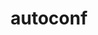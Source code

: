 ---
title: "autoconf"
layout: cache
categories: [package, v0.18.1]
meta: {"versions": ["2.69"], "compilers": ["gcc@=7.3.1", "gcc@=7.5.0", "gcc@=8.4.0"], "oss": ["amzn2", "ubuntu18.04"], "platforms": ["linux"], "targets": ["aarch64", "graviton2", "x86_64", "x86_64_v3", "x86_64_v4"], "stacks": ["aws-ahug", "aws-ahug-aarch64", "aws-isc", "aws-isc-aarch64", "build_systems", "data-vis-sdk", "e4s", "radiuss", "root", "tutorial"], "num_specs": 6, "num_specs_by_stack": {"aws-isc": 2, "root": 6, "aws-ahug": 2, "aws-ahug-aarch64": 2, "aws-isc-aarch64": 2, "radiuss": 1, "build_systems": 1, "tutorial": 2, "e4s": 1, "data-vis-sdk": 1}}
spec_details: [{"hash": "jnuutnicdirytrrvjycer774czy4n6v7", "compiler": "gcc@=7.3.1", "versions": ["2.69"], "os": "amzn2", "platform": "linux", "target": "x86_64_v4", "variants": ["patches=35c4492,7793209,a49dd5b"], "stacks": ["aws-isc", "root", "aws-ahug"], "size": "-", "tarball": "https://binaries.spack.io/releases/v0.18.1/build_cache/linux-amzn2-x86_64_v4/gcc-7.3.1/autoconf-2.69/linux-amzn2-x86_64_v4-gcc-7.3.1-autoconf-2.69-jnuutnicdirytrrvjycer774czy4n6v7.spack"}, {"hash": "ziydsxpzj6kjdjwfwp44emkrtwbtzvnn", "compiler": "gcc@=7.3.1", "versions": ["2.69"], "os": "amzn2", "platform": "linux", "target": "graviton2", "variants": ["patches=35c4492,7793209,a49dd5b"], "stacks": ["aws-ahug-aarch64", "root", "aws-isc-aarch64"], "size": "-", "tarball": "https://binaries.spack.io/releases/v0.18.1/build_cache/linux-amzn2-graviton2/gcc-7.3.1/autoconf-2.69/linux-amzn2-graviton2-gcc-7.3.1-autoconf-2.69-ziydsxpzj6kjdjwfwp44emkrtwbtzvnn.spack"}, {"hash": "hlj3ujmrsu5gs7uhfdotozzg6ipys45b", "compiler": "gcc@=7.5.0", "versions": ["2.69"], "os": "ubuntu18.04", "platform": "linux", "target": "x86_64", "variants": ["patches=35c4492,7793209,a49dd5b"], "stacks": ["radiuss", "build_systems", "tutorial", "root", "e4s", "data-vis-sdk"], "size": "-", "tarball": "https://binaries.spack.io/releases/v0.18.1/build_cache/linux-ubuntu18.04-x86_64/gcc-7.5.0/autoconf-2.69/linux-ubuntu18.04-x86_64-gcc-7.5.0-autoconf-2.69-hlj3ujmrsu5gs7uhfdotozzg6ipys45b.spack"}, {"hash": "gn52an6clihio34fej6jiqolboaqx5f7", "compiler": "gcc@=7.3.1", "versions": ["2.69"], "os": "amzn2", "platform": "linux", "target": "aarch64", "variants": ["patches=35c4492,7793209,a49dd5b"], "stacks": ["aws-ahug-aarch64", "root", "aws-isc-aarch64"], "size": "-", "tarball": "https://binaries.spack.io/releases/v0.18.1/build_cache/linux-amzn2-aarch64/gcc-7.3.1/autoconf-2.69/linux-amzn2-aarch64-gcc-7.3.1-autoconf-2.69-gn52an6clihio34fej6jiqolboaqx5f7.spack"}, {"hash": "7zxjjesn3dsrdrufngjsd6docug24t5c", "compiler": "gcc@=7.3.1", "versions": ["2.69"], "os": "amzn2", "platform": "linux", "target": "x86_64_v3", "variants": ["patches=35c4492,7793209,a49dd5b"], "stacks": ["aws-isc", "root", "aws-ahug"], "size": "-", "tarball": "https://binaries.spack.io/releases/v0.18.1/build_cache/linux-amzn2-x86_64_v3/gcc-7.3.1/autoconf-2.69/linux-amzn2-x86_64_v3-gcc-7.3.1-autoconf-2.69-7zxjjesn3dsrdrufngjsd6docug24t5c.spack"}, {"hash": "vtvkpesgwphtaypnqf22mvedsacvju7y", "compiler": "gcc@=8.4.0", "versions": ["2.69"], "os": "ubuntu18.04", "platform": "linux", "target": "x86_64", "variants": ["patches=35c4492,7793209,a49dd5b"], "stacks": ["tutorial", "root"], "size": "-", "tarball": "https://binaries.spack.io/releases/v0.18.1/build_cache/linux-ubuntu18.04-x86_64/gcc-8.4.0/autoconf-2.69/linux-ubuntu18.04-x86_64-gcc-8.4.0-autoconf-2.69-vtvkpesgwphtaypnqf22mvedsacvju7y.spack"}]
---